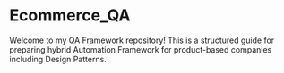 # Ecommerce_QA
Welcome to my QA Framework repository! This is a structured guide for preparing hybrid Automation Framework for product-based companies including Design Patterns.
